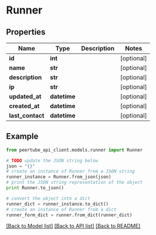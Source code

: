 # Runner


## Properties
Name | Type | Description | Notes
------------ | ------------- | ------------- | -------------
**id** | **int** |  | [optional] 
**name** | **str** |  | [optional] 
**description** | **str** |  | [optional] 
**ip** | **str** |  | [optional] 
**updated_at** | **datetime** |  | [optional] 
**created_at** | **datetime** |  | [optional] 
**last_contact** | **datetime** |  | [optional] 

## Example

```python
from peertube_api_client.models.runner import Runner

# TODO update the JSON string below
json = "{}"
# create an instance of Runner from a JSON string
runner_instance = Runner.from_json(json)
# print the JSON string representation of the object
print Runner.to_json()

# convert the object into a dict
runner_dict = runner_instance.to_dict()
# create an instance of Runner from a dict
runner_form_dict = runner.from_dict(runner_dict)
```
[[Back to Model list]](../README.md#documentation-for-models) [[Back to API list]](../README.md#documentation-for-api-endpoints) [[Back to README]](../README.md)


